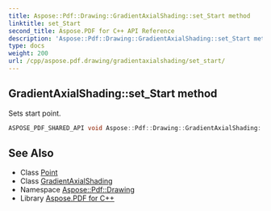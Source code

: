 ```yaml
---
title: Aspose::Pdf::Drawing::GradientAxialShading::set_Start method
linktitle: set_Start
second_title: Aspose.PDF for C++ API Reference
description: 'Aspose::Pdf::Drawing::GradientAxialShading::set_Start method. Sets start point in C++.'
type: docs
weight: 200
url: /cpp/aspose.pdf.drawing/gradientaxialshading/set_start/
---
```

## GradientAxialShading::set_Start method


Sets start point.

```cpp
ASPOSE_PDF_SHARED_API void Aspose::Pdf::Drawing::GradientAxialShading::set_Start(System::SharedPtr<Point> value)
```

## See Also

* Class [Point](../../../aspose.pdf/point/)
* Class [GradientAxialShading](../)
* Namespace [Aspose::Pdf::Drawing](../../)
* Library [Aspose.PDF for C++](../../../)
